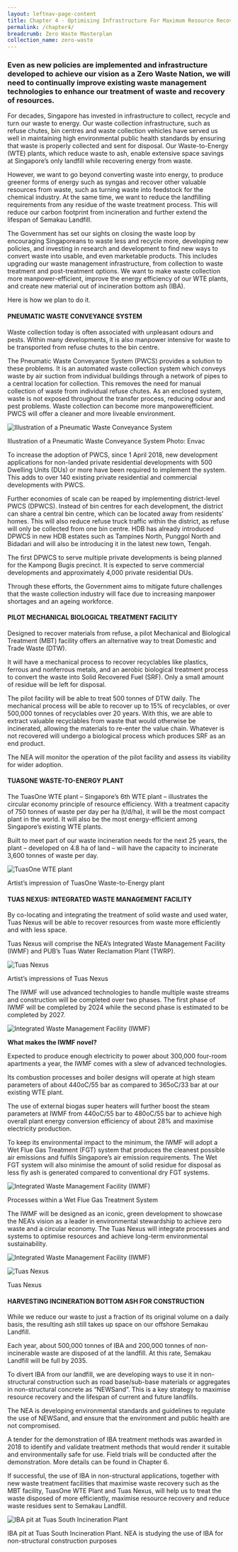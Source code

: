 ```yaml
---
layout: leftnav-page-content
title: Chapter 4 - Optimising Infrastructure For Maximum Resource Recovery
permalink: /chapter4/
breadcrumb: Zero Waste Masterplan 
collection_name: zero-waste
---
```


### Even as new policies are implemented and infrastructure developed to achieve our vision as a Zero Waste Nation, we will need to continually improve existing waste management technologies to enhance our treatment of waste and recovery of resources.

For decades, Singapore has invested in
infrastructure to collect, recycle and turn
our waste to energy. Our waste collection
infrastructure, such as refuse chutes, bin
centres and waste collection vehicles
have served us well in maintaining high
environmental public health standards by
ensuring that waste is properly collected and
sent for disposal. Our Waste-to-Energy (WTE)
plants, which reduce waste to ash, enable
extensive space savings at Singapore’s only
landfill while recovering energy from waste.

However, we want to go beyond converting
waste into energy, to produce greener forms
of energy such as syngas and recover other
valuable resources from waste, such as
turning waste into feedstock for the chemical
industry. At the same time, we want to
reduce the landfilling requirements from
any residue of the waste treatment process.
This will reduce our carbon footprint from
incineration and further extend the lifespan
of Semakau Landfill.

The Government has set our sights on closing
the waste loop by encouraging Singaporeans
to waste less and recycle more, developing
new policies, and investing in research and
development to find new ways to convert
waste into usable, and even marketable
products. This includes upgrading our waste
management infrastructure, from collection
to waste treatment and post-treatment
options. We want to make waste collection
more manpower-efficient, improve the energy
efficiency of our WTE plants, and create new
material out of incineration bottom ash (IBA).

Here is how we plan to do it.

#### PNEUMATIC WASTE CONVEYANCE SYSTEM

Waste collection today is often associated with
unpleasant odours and pests. Within many
developments, it is also manpower intensive for
waste to be transported from refuse chutes to
the bin centre.

The Pneumatic Waste Conveyance System
(PWCS) provides a solution to these problems. It
is an automated waste collection system which
conveys waste by air suction from individual
buildings through a network of pipes to a central
location for collection. This removes the need
for manual collection of waste from individual
refuse chutes. As an enclosed system, waste is
not exposed throughout the transfer process,
reducing odour and pest problems. Waste
collection can become more manpowerefficient.
PWCS will offer a cleaner and more
liveable environment.

![Illustration of a Pneumatic Waste Conveyance System](/images/ch4-PWCS.png)
<caption>Illustration of a Pneumatic Waste Conveyance System Photo: Envac</caption>

To increase the adoption of PWCS, since
1 April 2018, new development applications
for non-landed private residential
developments with 500 Dwelling Units (DUs)
or more have been required to implement the
system. This adds to over 140 existing private
residential and commercial developments
with PWCS.

Further economies of scale can be reaped by
implementing district-level PWCS (DPWCS).
Instead of bin centres for each development,
the district can share a central bin centre,
which can be located away from residents’
homes. This will also reduce refuse truck
traffic within the district, as refuse will
only be collected from one bin centre. HDB
has already introduced DPWCS in new
HDB estates such as Tampines North,
Punggol North and Bidadari and will also be
introducing it in the latest new town, Tengah.

The first DPWCS to serve multiple private
developments is being planned for the
Kampong Bugis precinct. It is expected
to serve commercial developments and
approximately 4,000 private residential DUs.

Through these efforts, the Government aims
to mitigate future challenges that the waste
collection industry will face due to increasing
manpower shortages and an ageing
workforce.

#### PILOT MECHANICAL BIOLOGICAL TREATMENT FACILITY

Designed to recover materials from refuse,
a pilot Mechanical and Biological Treatment
(MBT) facility offers an alternative way to
treat Domestic and Trade Waste (DTW).

It will have a mechanical process to recover
recyclables like plastics, ferrous and nonferrous
metals, and an aerobic biological
treatment process to convert the waste into
Solid Recovered Fuel (SRF). Only a small
amount of residue will be left for disposal.

The pilot facility will be able to treat 500
tonnes of DTW daily. The mechanical
process will be able to recover up to 15%
of recyclables, or over 500,000 tonnes of
recyclables over 20 years. With this, we are
able to extract valuable recyclables from
waste that would otherwise be incinerated,
allowing the materials to re-enter the value
chain. Whatever is not recovered will undergo
a biological process which produces SRF as
an end product.

The NEA will monitor the operation of the pilot
facility and assess its viability for
wider adoption.

#### TUASONE WASTE-TO-ENERGY PLANT

The TuasOne WTE plant – Singapore’s 6th
WTE plant – illustrates the circular economy
principle of resource efficiency. With a
treatment capacity of 750 tonnes of waste
per day per ha (t/d/ha), it will be the most
compact plant in the world. It will also be the
most energy-efficient among Singapore’s
existing WTE plants.

Built to meet part of our waste incineration
needs for the next 25 years, the plant –
developed on 4.8 ha of land – will have the
capacity to incinerate 3,600 tonnes of
waste per day.

![TuasOne WTE plant](/images/ch4-tuasone.jpg)
<caption>Artist’s impression of TuasOne Waste-to-Energy plant</caption>

#### TUAS NEXUS: INTEGRATED WASTE MANAGEMENT FACILITY

By co-locating and integrating the treatment
of solid waste and used water, Tuas Nexus will
be able to recover resources from waste more
efficiently and with less space.

Tuas Nexus will comprise the NEA’s Integrated
Waste Management Facility (IWMF) and PUB’s
Tuas Water Reclamation Plant (TWRP).

![Tuas Nexus](/images/ch4-tuas-nexus.jpg)
<caption>Artist’s impressions of Tuas Nexus</caption>

The IWMF will use advanced technologies to
handle multiple waste streams and construction
will be completed over two phases. The first
phase of IWMF will be completed by 2024 while
the second phase is estimated to be completed
by 2027.


![Integrated Waste Management Facility (IWMF)](/images/ch4-IWMF.png)

**What makes the IWMF novel?**

Expected to produce enough electricity to
power about 300,000 four-room apartments
a year, the IWMF comes with a slew of
advanced technologies.

Its combustion processes and boiler designs
will operate at high steam parameters of
about 440oC/55 bar as compared to
365oC/33 bar at our existing WTE plant.

The use of external biogas super heaters
will further boost the steam parameters at
IWMF from 440oC/55 bar to 480oC/55 bar to
achieve high overall plant energy conversion
efficiency of about 28% and maximise
electricity production.

To keep its environmental impact to the
minimum, the IWMF will adopt a Wet Flue
Gas Treatment (FGT) system that produces
the cleanest possible air emissions and
fulfils Singapore’s air emission requirements.
The Wet FGT system will also minimise the
amount of solid residue for disposal as less
fly ash is generated compared to conventional
dry FGT systems.

![Integrated Waste Management Facility (IWMF)](/images/ch4-wet-flue.png)
<caption>Processes within a Wet Flue Gas Treatment System</caption>

The IWMF will be designed as an iconic,
green development to showcase the
NEA’s vision as a leader in environmental
stewardship to achieve zero waste and
a circular economy. The Tuas Nexus
will integrate processes and systems to
optimise resources and achieve long-term
environmental sustainability.

![Integrated Waste Management Facility (IWMF)](/images/ch4-synergies.png)

![Tuas Nexus](/images/ch4-tuas-nexus-infographic.png)
<caption>Tuas Nexus</caption>


#### HARVESTING INCINERATION BOTTOM ASH FOR CONSTRUCTION

While we reduce our waste to just a fraction
of its original volume on a daily basis, the
resulting ash still takes up space on our
offshore Semakau Landfill.

Each year, about 500,000 tonnes of IBA and
200,000 tonnes of non-incinerable waste
are disposed of at the landfill. At this rate,
Semakau Landfill will be full by 2035.

To divert IBA from our landfill, we are
developing ways to use it in non-structural
construction such as road base/sub-base
materials or aggregates in non-structural
concrete as “NEWSand”. This is a key strategy
to maximise resource recovery and the
lifespan of current and future landfills.

The NEA is developing environmental
standards and guidelines to regulate the use
of NEWSand, and ensure that the environment
and public health are not compromised.

A tender for the demonstration of IBA
treatment methods was awarded in 2018 to
identify and validate treatment methods that
would render it suitable and environmentally
safe for use. Field trials will be conducted after
the demonstration. More details can be found
in Chapter 6.

If successful, the use of IBA in non-structural
applications, together with new waste
treatment facilities that maximise waste
recovery such as the MBT facility, TuasOne
WTE Plant and Tuas Nexus, will help us to
treat the waste disposed of more efficiently,
maximise resource recovery and reduce waste
residues sent to Semakau Landfill.

![IBA pit at Tuas South Incineration Plant](/images/ch4-IBA-pit.png)
<caption>IBA pit at Tuas South Incineration Plant. NEA is studying the use of IBA for non-structural construction purposes</caption>

